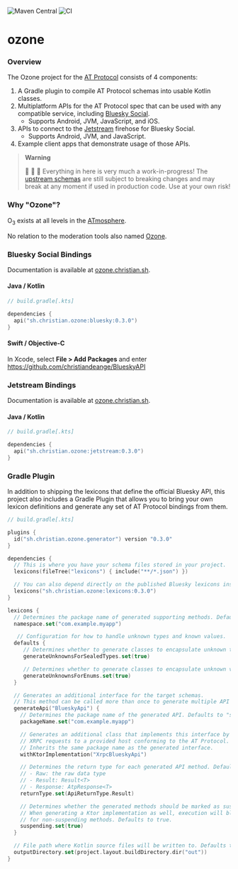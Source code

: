 ![Maven Central](https://img.shields.io/maven-central/v/sh.christian.ozone/bluesky?versionPrefix=0.3.0) ![CI](https://github.com/christiandeange/ozone/actions/workflows/ci.yml/badge.svg)

ozone
=====

### Overview

The Ozone project for the [AT Protocol](https://atproto.com/) consists of 4 components:

1. A Gradle plugin to compile AT Protocol schemas into usable Kotlin classes.
2. Multiplatform APIs for the AT Protocol spec that can be used with any compatible service, including [Bluesky Social](https://bsky.app).
   - Supports Android, JVM, JavaScript, and iOS.
3. APIs to connect to the [Jetstream](https://github.com/bluesky-social/jetstream) firehose for Bluesky Social.
   - Supports Android, JVM, and JavaScript.
4. Example client apps that demonstrate usage of those APIs.

> **Warning**
>
> 🚧 🚧 🚧 Everything in here is very much a work-in-progress!
> The [upstream schemas](https://github.com/bluesky-social/atproto/commits/main/lexicons) are still subject to breaking
> changes and may break at any moment if used in production code. Use at your own risk!

### Why "Ozone"?

O<sub>3</sub> exists at all levels in the [ATmosphere](https://bsky.app/profile/shreyanjain.net/post/3k26nw6kwnh2e).

No relation to the moderation tools also named [Ozone](https://github.com/bluesky-social/ozone).

### Bluesky Social Bindings

Documentation is available at [ozone.christian.sh](https://ozone.christian.sh).

#### Java / Kotlin

```kotlin
// build.gradle[.kts]

dependencies {
  api("sh.christian.ozone:bluesky:0.3.0")
}
```

#### Swift / Objective-C

In Xcode, select **File > Add Packages** and enter https://github.com/christiandeange/BlueskyAPI

### Jetstream Bindings

Documentation is available at [ozone.christian.sh](https://ozone.christian.sh/ozone/sh.christian.ozone.jetstream/index.html).

#### Java / Kotlin

```kotlin
// build.gradle[.kts]

dependencies {
  api("sh.christian.ozone:jetstream:0.3.0")
}
```

### Gradle Plugin

In addition to shipping the lexicons that define the official Bluesky API, this project also includes a Gradle Plugin that allows you to bring your own lexicon definitions and generate any set of AT Protocol bindings from them.

```kotlin
// build.gradle[.kts]

plugins {
  id("sh.christian.ozone.generator") version "0.3.0"
}

dependencies {
  // This is where you have your schema files stored in your project.
  lexicons(fileTree("lexicons") { include("**/*.json") })

  // You can also depend directly on the published Bluesky lexicons instead.
  lexicons("sh.christian.ozone:lexicons:0.3.0")
}

lexicons {
  // Determines the package name of generated supporting methods. Defaults to "sh.christian.ozone".
  namespace.set("com.example.myapp")

   // Configuration for how to handle unknown types and known values.
  defaults {
     // Determines whether to generate classes to encapsulate unknown types for union references. Defaults to false.
     generateUnknownsForSealedTypes.set(true)

     // Determines whether to generate classes to encapsulate unknown values for strings. Defaults to false.
     generateUnknownsForEnums.set(true)
  }

  // Generates an additional interface for the target schemas.
  // This method can be called more than once to generate multiple API interfaces.
  generateApi("BlueskyApi") {
    // Determines the package name of the generated API. Defaults to "sh.christian.ozone".
    packageName.set("com.example.myapp")

    // Generates an additional class that implements this interface by sending corresponding
    // XRPC requests to a provided host conforming to the AT Protocol.
    // Inherits the same package name as the generated interface.
    withKtorImplementation("XrpcBlueskyApi")

    // Determines the return type for each generated API method. Defaults to Raw.
    // - Raw: the raw data type
    // - Result: Result<T>
    // - Response: AtpResponse<T>
    returnType.set(ApiReturnType.Result)

    // Determines whether the generated methods should be marked as suspend functions.
    // When generating a Ktor implementation as well, execution will block the current thread
    // for non-suspending methods. Defaults to true.
    suspending.set(true)
  }

  // File path where Kotlin source files will be written to. Defaults to "<project-dir>/build/generated/lexicons".
  outputDirectory.set(project.layout.buildDirectory.dir("out"))
}
```
